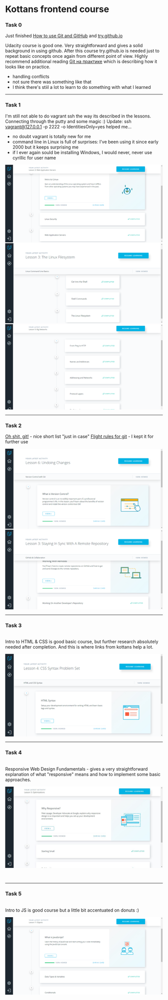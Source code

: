 
# Kottans frontend course

### Task 0

Just finished [How to use Git and GitHub](https://www.udacity.com/course/how-to-use-git-and-github--ud775) and [try.github.io](https://try.github.io/levels/1/challenges/1) 

Udacity course is good one. Very straightforward and gives a solid background in using github. After this course try.github.io is needed just to repeat basic concepts once again from different point of view. 
Highly recommend additional reading [Git на практике](https://sohabr.net/habr/post/342116/) which is describing how it looks like on practice.

* handling conflicts 
* not sure there was something like that
* I think there's stiil a lot to learn to do something with what I learned

---

### Task 1 

I'm still not able to do vagrant ssh the way its described in the lessons. Connecting through the putty and some magic :) 
Update: ssh vagrant@127.0.0.1 -p 2222 -o IdentitiesOnly=yes helped me...

* no doubt vagrant is totally new for me
* command line in Linux is full of surprises: I've been using it since early 2000 but it keeps surprising me
* if I ever again sould be installing Windows, I would never, never use cyrillic for user name

![](task_1/Configuring_Linux_Web_Servers.png)
<br>
![](task_1/Linux_command_line_basics.png)
<br>
![](task_1/Networking_for_Web_Developers.png)

---

### Task 2

[Oh shit, git!](http://ohshitgit.com/) - nice short list "just in case" 
[Flight rules for git](https://github.com/k88hudson/git-flight-rules) - I kept it for further use

![](task_2/What_is_version_control.png)
<br>
![](task_2/GitHub_and_collaboration.png)

---

### Task 3
<br>
Intro to HTML & CSS is good basic course, but further research absolutely needed after completion. And this is where links from kottans help a lot.
<br>

![](task_3/Intro_to_HTML_and_CSS.png)

---

### Task 4
<br> 
Responsive Web Design Fundamentals - gives a very straightforward explanation of what "responsive" means and how to implement some basic approaches. 
<br>
<p>
    <img src="task_4/Responsive.png" />
</p>
<br>

---

### Task 5 
<br>
Intro to JS is good course but a little bit accentuated on donuts :)
<br>
<p><img src="task_5/screenshot_299.png" alt=""></p>
